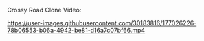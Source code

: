 Crossy Road Clone Video:

https://user-images.githubusercontent.com/30183816/177026226-78b06553-b06a-4942-be81-d16a7c07bf66.mp4

